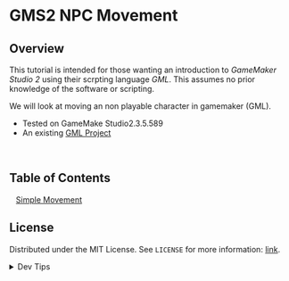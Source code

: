# GMS2 NPC Movement


<!-- OVERVIEW -->
## Overview

This tutorial is intended for those wanting an introduction to <i>GameMaker Studio 2</i> using their scrpting language <i>GML</i>. This assumes no prior knowledge of the software or scripting. 

We will look at moving an non playable character in gamemaker (GML).

* Tested on GameMake Studio2.3.5.589
* An existing [GML Project](https://github.com/maubanel/GMS2-Snippets/blob/main/rename-project/README.md#user-content-rename-gms2-project)

<br>


<!-- TOC -->
## Table of Contents
<kbd></kbd> &nbsp;&nbsp; [Simple Movement](simple-movement/README.md#user-content-screen-positioning-i) <br>




<!-- LICENSE -->
## License
Distributed under the MIT License. See `LICENSE` for more information: [link](LICENSE).


</p>
</details>
<details><summary>Dev Tips</summary>
make git m="add commit message"
</details>


